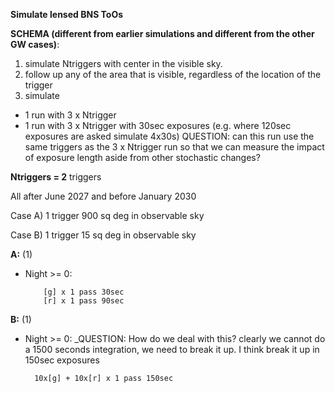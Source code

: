 **Simulate lensed BNS ToOs**

**SCHEMA (different from earlier simulations and different from the other GW cases)**:

1) simulate Ntriggers with center in the visible sky.
2) follow up any of the area that is visible, regardless of the location of the trigger
3) simulate
- 1 run with 3 x Ntrigger
- 1 run with 3 x Ntrigger with 30sec exposures (e.g. where 120sec exposures are asked simulate 4x30s) QUESTION: can this run use the same triggers as the 3 x Ntrigger run so that we can measure the impact of exposure length aside from other stochastic changes?


**Ntriggers = 2** triggers

All after June 2027 and before January 2030

Case A) 1 trigger 900 sq deg in observable sky

Case B) 1 trigger 15 sq deg in observable sky

**A:** (1)

* Night >= 0:
  
          [g] x 1 pass 30sec
          [r] x 1 pass 90sec

**B:** (1)
  * Night >= 0: _QUESTION: How do we deal with this? clearly we cannot do a 1500 seconds integration, we need to break it up. I think break it up in 150sec exposures
  
          10x[g] + 10x[r] x 1 pass 150sec 

